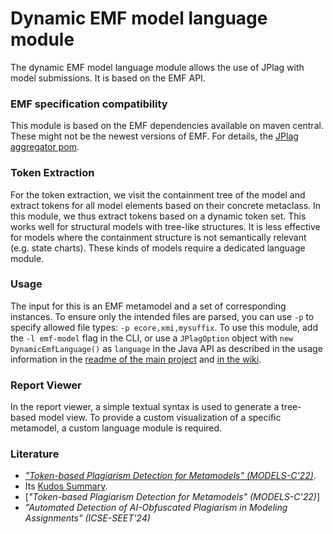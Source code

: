# Dynamic EMF model language module
The dynamic EMF model language module allows the use of JPlag with model submissions.
It is based on the EMF API.

### EMF specification compatibility
This module is based on the EMF dependencies available on maven central. These might not be the newest versions of EMF. For details, the [JPlag aggregator pom](https://github.com/jplag/JPlag/blob/263e85e544152cc8b0caa3399127debb7a458746/pom.xml#L84-L86).

### Token Extraction
For the token extraction, we visit the containment tree of the model and extract tokens for all model elements based on their concrete metaclass. In this module, we thus extract tokens based on a dynamic token set. This works well for structural models with tree-like structures. It is less effective for models where the containment structure is not semantically relevant (e.g. state charts). These kinds of models require a dedicated language module.

### Usage
The input for this is an EMF metamodel and a set of corresponding instances.
To ensure only the intended files are parsed, you can use `-p` to specify allowed file types: `-p ecore,xmi,mysuffix`.
To use this module, add the `-l emf-model` flag in the CLI, or use a `JPlagOption` object with `new DynamicEmfLanguage()` as `language` in the Java API as described in the usage information in the [readme of the main project](https://github.com/jplag/JPlag#usage) and [in the wiki](https://github.com/jplag/JPlag/wiki/1.-How-to-Use-JPlag).

### Report Viewer
In the report viewer, a simple textual syntax is used to generate a tree-based model view.
To provide a custom visualization of a specific metamodel, a custom language module is required.

### Literature
* [*"Token-based Plagiarism Detection for Metamodels" (MODELS-C'22)*](https://dl.acm.org/doi/10.1145/3550356.3556508).
* Its [Kudos Summary](https://www.growkudos.com/publications/10.1145%25252F3550356.3556508/reader).
* [*"Token-based Plagiarism Detection for Metamodels" (MODELS-C'22)*]
* *"Automated Detection of AI-Obfuscated Plagiarism in Modeling Assignments" (ICSE-SEET'24)*